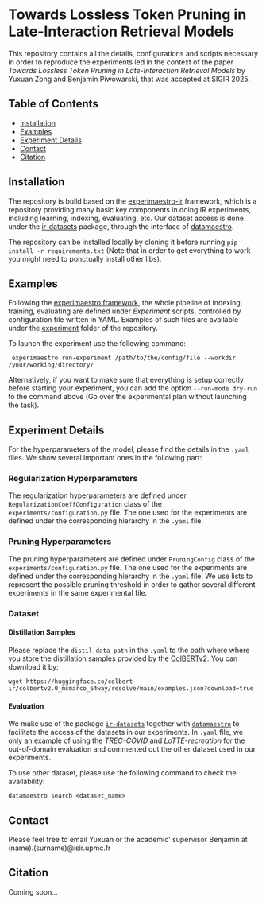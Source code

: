 Towards Lossless Token Pruning in Late-Interaction Retrieval Models
===

This repository contains all the details, configurations and scripts necessary in order to reproduce the experiments led in the context of the paper *Towards Lossless Token Pruning in Late-Interaction Retrieval Models* by Yuxuan Zong and Benjamin Piwowarski, that was accepted at SIGIR 2025.

## Table of Contents

* [Installation](#installation)
* [Examples](#examples)
* [Experiment Details](#experiment-details)
* [Contact](#contact)
* [Citation](#citation)

## Installation

The repository is build based on the [experimaestro-ir](https://github.com/experimaestro/experimaestro-ir) framework, which is a repository providing many basic key components in doing IR experiments, including learning, indexing, evaluating, etc. Our dataset access is done under the [ir-datasets](https://github.com/allenai/ir_datasets/) package, through the interface of [datamaestro](https://github.com/experimaestro/datamaestro_text).

The repository can be installed locally by cloning it before running `pip install -r requirements.txt` (Note that in order to get everything to work you might need to ponctually install other libs).

## Examples
Following the [experimaestro framework](https://experimaestro-python.readthedocs.io/en/latest/), the whole pipeline of indexing, training, evaluating are defined under *Experiment* scripts, controlled by configuration file written in YAML. Examples of such files are available under the [experiment](experiments) folder of the repository.

To launch the experiment use the following command:
```unix
 experimaestro run-experiment /path/to/the/config/file --workdir /your/working/directory/
```
Alternatively, if you want to make sure that everything is setup correctly before starting your experiment, you can add the option `--run-mode dry-run` to the command above (Go over the experimental plan without launching the task).

## Experiment Details

For the hyperparameters of the model, please find the details in the `.yaml` files. We show several important ones in the following part:

### Regularization Hyperparameters
The regularization hyperparameters are defined under `RegularizationCoeffConfiguration` class of the `experiments/configuration.py` file. The one used for the experiments are defined under the corresponding hierarchy in the `.yaml` file.

### Pruning Hyperparameters
The pruning hyperparameters are defined under `PruningConfig` class of the `experiments/configuration.py` file. The one used for the experiments are defined under the corresponding hierarchy in the `.yaml` file. We use lists to represent the possible pruning threshold in order to gather several different experiments in the same experimental file.

### Dataset

#### Distillation Samples

Please replace the `distil_data_path` in the `.yaml` to the path where where you store the distillation samples provided by the [ColBERTv2](https://github.com/stanford-futuredata/ColBERT). You can download it by:

```unix
wget https://huggingface.co/colbert-ir/colbertv2.0_msmarco_64way/resolve/main/examples.json?download=true
```

#### Evaluation
We make use of the package [`ir-datasets`](https://ir-datasets.com/) together with [`datamaestro`](https://github.com/experimaestro/datamaestro_text) to facilitate the access of the datasets in our experiments. In `.yaml` file, we only an example of using the *TREC-COVID* and *LoTTE-recreation* for the out-of-domain evaluation and commented out the other dataset used in our experiments.

To use other dataset, please use the following command to check the availability:
```unix
datamaestro search <dataset_name>
```

## Contact

Please feel free to email Yuxuan or the academic' supervisor Benjamin at (name).(surname)@isir.upmc.fr

## Citation

Coming soon...
